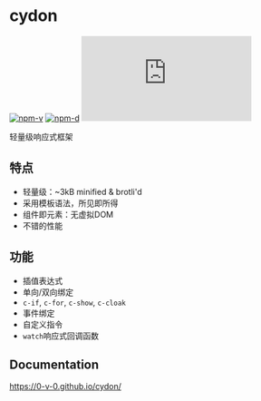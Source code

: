 # cydon

[![npm-v](https://img.shields.io/npm/v/cydon.svg)](https://npmjs.com/package/cydon)
[![npm-d](https://img.shields.io/npm/dt/cydon.svg)](https://npmjs.com/package/cydon)
[![brotli](http://img.badgesize.io/https://unpkg.com/cydon/dist/cydon.iife.js?compression=brotli&label=brotli)](https://bundlephobia.com/result?p=cydon)

轻量级响应式框架

## 特点
- 轻量级：~3kB minified & brotli'd
- 采用模板语法，所见即所得
- 组件即元素：无虚拟DOM
- 不错的性能

## 功能
- 插值表达式
- 单向/双向绑定
- `c-if`, `c-for`, `c-show`, `c-cloak`
- 事件绑定
- 自定义指令
- `watch`响应式回调函数

## Documentation
https://0-v-0.github.io/cydon/
